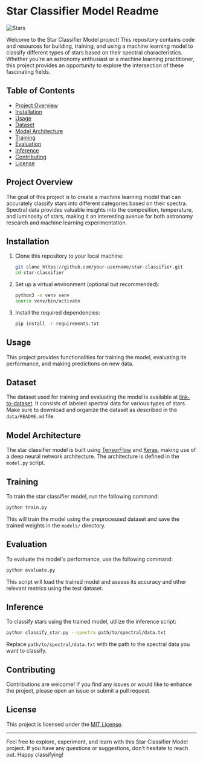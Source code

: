 # Star Classifier Model Readme

![Stars](star_classifier_banner.jpg)

Welcome to the Star Classifier Model project! This repository contains code and resources for building, training, and using a machine learning model to classify different types of stars based on their spectral characteristics. Whether you're an astronomy enthusiast or a machine learning practitioner, this project provides an opportunity to explore the intersection of these fascinating fields.

## Table of Contents

- [Project Overview](#project-overview)
- [Installation](#installation)
- [Usage](#usage)
- [Dataset](#dataset)
- [Model Architecture](#model-architecture)
- [Training](#training)
- [Evaluation](#evaluation)
- [Inference](#inference)
- [Contributing](#contributing)
- [License](#license)

## Project Overview

The goal of this project is to create a machine learning model that can accurately classify stars into different categories based on their spectra. Spectral data provides valuable insights into the composition, temperature, and luminosity of stars, making it an interesting avenue for both astronomy research and machine learning experimentation.

## Installation

1. Clone this repository to your local machine:

   ```bash
   git clone https://github.com/your-username/star-classifier.git
   cd star-classifier
   ```

2. Set up a virtual environment (optional but recommended):

   ```bash
   python3 -m venv venv
   source venv/bin/activate
   ```

3. Install the required dependencies:

   ```bash
   pip install -r requirements.txt
   ```

## Usage

This project provides functionalities for training the model, evaluating its performance, and making predictions on new data.

## Dataset

The dataset used for training and evaluating the model is available at [link-to-dataset](https://example.com/dataset). It consists of labeled spectral data for various types of stars. Make sure to download and organize the dataset as described in the `data/README.md` file.

## Model Architecture

The star classifier model is built using [TensorFlow](https://www.tensorflow.org/) and [Keras](https://keras.io/), making use of a deep neural network architecture. The architecture is defined in the `model.py` script.

## Training

To train the star classifier model, run the following command:

```bash
python train.py
```

This will train the model using the preprocessed dataset and save the trained weights in the `models/` directory.

## Evaluation

To evaluate the model's performance, use the following command:

```bash
python evaluate.py
```

This script will load the trained model and assess its accuracy and other relevant metrics using the test dataset.

## Inference

To classify stars using the trained model, utilize the inference script:

```bash
python classify_star.py --spectra path/to/spectral/data.txt
```

Replace `path/to/spectral/data.txt` with the path to the spectral data you want to classify.

## Contributing

Contributions are welcome! If you find any issues or would like to enhance the project, please open an issue or submit a pull request.

## License

This project is licensed under the [MIT License](LICENSE).

---

Feel free to explore, experiment, and learn with this Star Classifier Model project. If you have any questions or suggestions, don't hesitate to reach out. Happy classifying!
